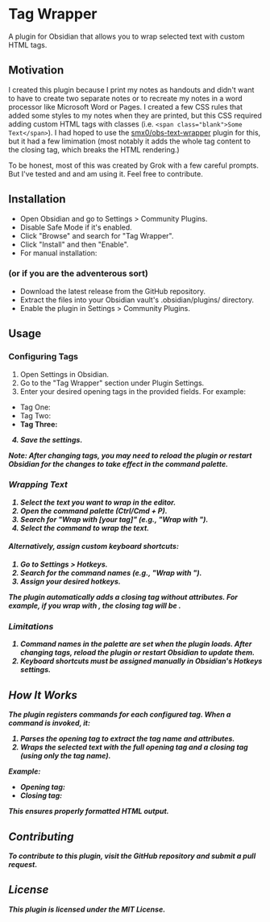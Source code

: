 # Tag Wrapper

A plugin for Obsidian that allows you to wrap selected text with custom HTML tags.

## Motivation
I created this plugin because I print my notes as handouts and didn't want to have to create two separate notes or to recreate my notes in a word processor like Microsoft Word or Pages.  I created a few CSS rules that added some styles to my notes when they are printed, but this CSS required adding custom HTML tags with classes (i.e. `<span class="blank">Some Text</span>`).
I had hoped to use the [smx0/obs-text-wrapper](https://github.com/smx0/obs-text-wrapper) plugin for this, but it had a few limimation (most notably it adds the whole tag content to the closing tag, which breaks the HTML rendering.)

To be honest, most of this was created by Grok with a few careful prompts.  But I've tested and and am using it.  Feel free to contribute.

## Installation
- Open Obsidian and go to Settings > Community Plugins.
- Disable Safe Mode if it's enabled.
- Click "Browse" and search for "Tag Wrapper".
- Click "Install" and then "Enable".
- For manual installation:

### (or if you are the adventerous sort)
- Download the latest release from the GitHub repository.
- Extract the files into your Obsidian vault's .obsidian/plugins/ directory.
- Enable the plugin in Settings > Community Plugins.

## Usage

### Configuring Tags
1. Open Settings in Obsidian.
2. Go to the "Tag Wrapper" section under Plugin Settings.
3. Enter your desired opening tags in the provided fields. For example:

  - Tag One: <span class="highlight">
  - Tag Two: <b>
  - Tag Three: <i>

4. Save the settings.

*Note: After changing tags, you may need to reload the plugin or restart Obsidian for the changes to take effect in the command palette.*

### Wrapping Text

1. Select the text you want to wrap in the editor.
2. Open the command palette (Ctrl/Cmd + P).
3. Search for "Wrap with [your tag]" (e.g., "Wrap with <span class="highlight">").
4. Select the command to wrap the text.

#### Alternatively, assign custom keyboard shortcuts:

1. Go to Settings > Hotkeys.
2. Search for the command names (e.g., "Wrap with <span class="highlight">").
3. Assign your desired hotkeys.

The plugin automatically adds a closing tag without attributes. For example, if you wrap with <span class="highlight">, the closing tag will be </span>.

### Limitations

1. Command names in the palette are set when the plugin loads. After changing tags, reload the plugin or restart Obsidian to update them.
2. Keyboard shortcuts must be assigned manually in Obsidian's Hotkeys settings.

## How It Works

The plugin registers commands for each configured tag. When a command is invoked, it:

1. Parses the opening tag to extract the tag name and attributes.
2. Wraps the selected text with the full opening tag and a closing tag (using only the tag name).

Example:

- Opening tag: <span class="highlight">
- Closing tag: </span>

This ensures properly formatted HTML output.

## Contributing

To contribute to this plugin, visit the GitHub repository and submit a pull request.

## License
This plugin is licensed under the MIT License.

